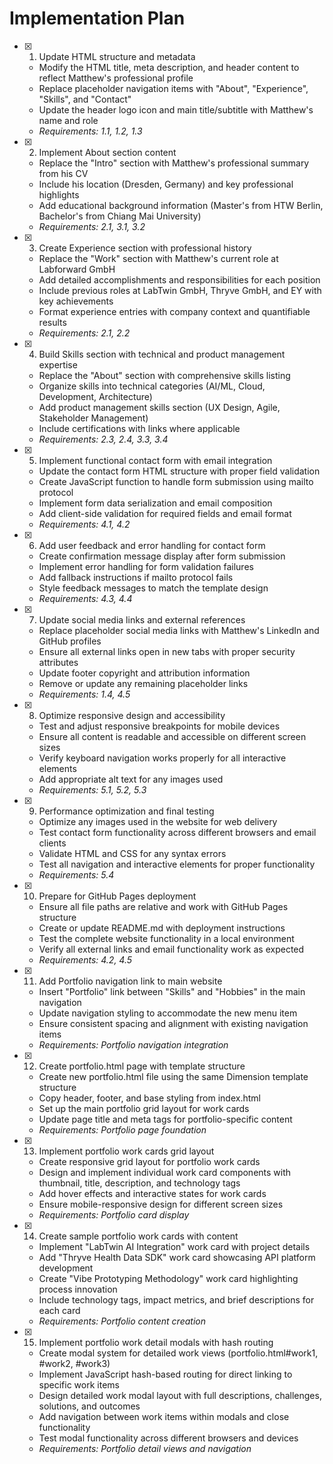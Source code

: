 # Implementation Plan

- [x] 1. Update HTML structure and metadata

  - Modify the HTML title, meta description, and header content to reflect Matthew's professional profile
  - Replace placeholder navigation items with "About", "Experience", "Skills", and "Contact"
  - Update the header logo icon and main title/subtitle with Matthew's name and role
  - _Requirements: 1.1, 1.2, 1.3_

- [x] 2. Implement About section content

  - Replace the "Intro" section with Matthew's professional summary from his CV
  - Include his location (Dresden, Germany) and key professional highlights
  - Add educational background information (Master's from HTW Berlin, Bachelor's from Chiang Mai University)
  - _Requirements: 2.1, 3.1, 3.2_

- [x] 3. Create Experience section with professional history

  - Replace the "Work" section with Matthew's current role at Labforward GmbH
  - Add detailed accomplishments and responsibilities for each position
  - Include previous roles at LabTwin GmbH, Thryve GmbH, and EY with key achievements
  - Format experience entries with company context and quantifiable results
  - _Requirements: 2.1, 2.2_

- [x] 4. Build Skills section with technical and product management expertise

  - Replace the "About" section with comprehensive skills listing
  - Organize skills into technical categories (AI/ML, Cloud, Development, Architecture)
  - Add product management skills section (UX Design, Agile, Stakeholder Management)
  - Include certifications with links where applicable
  - _Requirements: 2.3, 2.4, 3.3, 3.4_

- [x] 5. Implement functional contact form with email integration

  - Update the contact form HTML structure with proper field validation
  - Create JavaScript function to handle form submission using mailto protocol
  - Implement form data serialization and email composition
  - Add client-side validation for required fields and email format
  - _Requirements: 4.1, 4.2_

- [x] 6. Add user feedback and error handling for contact form

  - Create confirmation message display after form submission
  - Implement error handling for form validation failures
  - Add fallback instructions if mailto protocol fails
  - Style feedback messages to match the template design
  - _Requirements: 4.3, 4.4_

- [x] 7. Update social media links and external references

  - Replace placeholder social media links with Matthew's LinkedIn and GitHub profiles
  - Ensure all external links open in new tabs with proper security attributes
  - Update footer copyright and attribution information
  - Remove or update any remaining placeholder links
  - _Requirements: 1.4, 4.5_

- [x] 8. Optimize responsive design and accessibility

  - Test and adjust responsive breakpoints for mobile devices
  - Ensure all content is readable and accessible on different screen sizes
  - Verify keyboard navigation works properly for all interactive elements
  - Add appropriate alt text for any images used
  - _Requirements: 5.1, 5.2, 5.3_

- [x] 9. Performance optimization and final testing

  - Optimize any images used in the website for web delivery
  - Test contact form functionality across different browsers and email clients
  - Validate HTML and CSS for any syntax errors
  - Test all navigation and interactive elements for proper functionality
  - _Requirements: 5.4_

- [x] 10. Prepare for GitHub Pages deployment

  - Ensure all file paths are relative and work with GitHub Pages structure
  - Create or update README.md with deployment instructions
  - Test the complete website functionality in a local environment
  - Verify all external links and email functionality work as expected
  - _Requirements: 4.2, 4.5_

- [x] 11. Add Portfolio navigation link to main website

  - Insert "Portfolio" link between "Skills" and "Hobbies" in the main navigation
  - Update navigation styling to accommodate the new menu item
  - Ensure consistent spacing and alignment with existing navigation items
  - _Requirements: Portfolio navigation integration_

- [x] 12. Create portfolio.html page with template structure

  - Create new portfolio.html file using the same Dimension template structure
  - Copy header, footer, and base styling from index.html
  - Set up the main portfolio grid layout for work cards
  - Update page title and meta tags for portfolio-specific content
  - _Requirements: Portfolio page foundation_

- [x] 13. Implement portfolio work cards grid layout

  - Create responsive grid layout for portfolio work cards
  - Design and implement individual work card components with thumbnail, title, description, and technology tags
  - Add hover effects and interactive states for work cards
  - Ensure mobile-responsive design for different screen sizes
  - _Requirements: Portfolio card display_

- [x] 14. Create sample portfolio work cards with content

  - Implement "LabTwin AI Integration" work card with project details
  - Add "Thryve Health Data SDK" work card showcasing API platform development
  - Create "Vibe Prototyping Methodology" work card highlighting process innovation
  - Include technology tags, impact metrics, and brief descriptions for each card
  - _Requirements: Portfolio content creation_

- [x] 15. Implement portfolio work detail modals with hash routing
  - Create modal system for detailed work views (portfolio.html#work1, #work2, #work3)
  - Implement JavaScript hash-based routing for direct linking to specific work items
  - Design detailed work modal layout with full descriptions, challenges, solutions, and outcomes
  - Add navigation between work items within modals and close functionality
  - Test modal functionality across different browsers and devices
  - _Requirements: Portfolio detail views and navigation_

